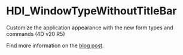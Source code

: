 #     HDI_WindowTypeWithoutTitleBar

Customize the application appearance with the new form types and commands  (4D v20 R5)

Find more information on the [blog post](https://blog.4d.com/).
